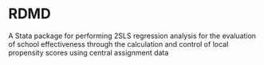 # RDMD
A Stata package for performing 2SLS regression analysis for the evaluation of school effectiveness through the calculation and control of local propensity scores using central assignment data
